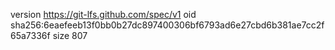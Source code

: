 version https://git-lfs.github.com/spec/v1
oid sha256:6eaefeeb13f0bb0b27dc897400306bf6793ad6e27cbd6b381ae7cc2f65a7336f
size 807
